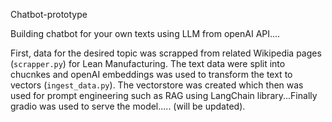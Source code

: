 Chatbot-prototype

Building chatbot for your own texts using LLM from openAI API....

First, data for the desired topic was scrapped from related Wikipedia pages (`scrapper.py`) for Lean Manufacturing. The text data were split into chucnkes and openAI embeddings was used to transform the text to vectors (`ingest_data.py`). The vectorstore was created which then was used for prompt engineering such as RAG using LangChain library...Finally gradio was used to serve the model..... (will be updated).   

